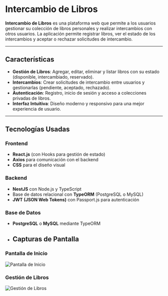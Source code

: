 # Intercambio de Libros

**Intercambio de Libros** es una plataforma web que permite a los usuarios gestionar su colección de libros personales y realizar intercambios con otros usuarios. La aplicación permite registrar libros, ver el estado de los intercambios y aceptar o rechazar solicitudes de intercambio.

---

## Características

- **Gestión de Libros**: Agregar, editar, eliminar y listar libros con su estado (disponible, intercambiado, reservado).  
- **Intercambios**: Crear solicitudes de intercambio entre usuarios y gestionarlas (pendiente, aceptado, rechazado).  
- **Autenticación**: Registro, inicio de sesión y acceso a colecciones privadas de libros.  
- **Interfaz Intuitiva**: Diseño moderno y responsivo para una mejor experiencia de usuario.  

---

## Tecnologías Usadas

### Frontend
- **React.js** (con Hooks para gestión de estado)  
- **Axios** para comunicación con el backend  
- **CSS** para el diseño visual  

### Backend
- **NestJS** con Node.js y TypeScript  
- Base de datos relacional con **TypeORM** (PostgreSQL o MySQL)  
- **JWT (JSON Web Tokens)** con Passport.js para autenticación  

### Base de Datos
- **PostgreSQL** o **MySQL** mediante TypeORM

- ## Capturas de Pantalla

### Pantalla de Inicio
![Pantalla de Inicio](screenshots/foto-gestion.png)

### Gestión de Libros
![Gestión de Libros](screenshots/foto-inicio.png)
